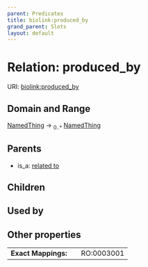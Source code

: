```yaml
---
parent: Predicates
title: biolink:produced_by
grand_parent: Slots
layout: default
---
```


# Relation: produced_by




URI: [biolink:produced_by](https://w3id.org/biolink/vocab/produced_by)

## Domain and Range

[NamedThing](NamedThing.md) ->  <sub>0..*</sub> [NamedThing](NamedThing.md)

## Parents

 *  is_a: [related to](related_to.md)

## Children


## Used by


## Other properties

|  |  |  |
| --- | --- | --- |
| **Exact Mappings:** | | RO:0003001 |

